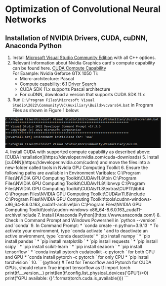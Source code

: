 # Optimization of Convolutional Neural Networks 
## Installation of NVIDIA Drivers, CUDA, cuDNN, Anaconda Python 
1. Install [Microsoft Visual Studio Community Edition](https://visualstudio.microsoft.com/vs/community/) with all C++ options. 
2. Relevant information about Nvidia Graphics card's compute capability can be found here. [CUDA Compute Capability](https://en.wikipedia.org/wiki/CUDA)   
For Example: Nvidia Geforce GTX 1050 Ti: 
    *  Micro-architecture: Pascal 
    *  Compute capability: 6.1  [Driver Search](https://www.nvidia.com/download/find.aspx)
    *  CUDA SDK 11.x supports Pascal architecture 
    *  For cuDNN, download a version that supports CUDA SDK 11.x 
3. Run `C:\Program Files\Microsoft Visual Studio\2022\Community\VC\Auxiliary\Build>vcvars64.bat` in Program Files as shown in Figure 1 below: 
<img src="MarkdownImages/vcvars.PNG" alt="alt text" title="Run vcvarsXX.bat" />
4. Install CUDA with supported compute capability as described above: [CUDA Installation](https://developer.nvidia.com/cuda-downloads)  
5. Install [cuDNN](https://developer.nvidia.com/cudnn) and move the files into a new-folder called tools in Nvidia GPU Computing Toolkit   
6. Ensure the following paths are available in Environment Varibales:  
C:\Program Files\NVIDIA GPU Computing Toolkit\CUDA\v11.8\bin   
C:\Program Files\NVIDIA GPU Computing Toolkit\CUDA\v11.8\libnvvp   
C:\Program Files\NVIDIA GPU Computing Toolkit\CUDA\v11.8\extras\CUPTI\lib64   
C:\Program Files\NVIDIA GPU Computing Toolkit\CUDA\v11.8\include   
C:\Program Files\NVIDIA GPU Computing Toolkit\tools\cudnn-windows-x86_64-8.6.0.163_cuda11-archive\bin   
C:\Program Files\NVIDIA GPU Computing Toolkit\tools\cudnn-windows-x86_64-8.6.0.163_cuda11-archive\include       
7. Install [Anaconda Python](https://www.anaconda.com/)  
8. Check in Command Prompt and Windows Powershell in  `python --version` and `conda`   
9. In Command Prompt: 
    * `conda create -n <your_env-name> python=3.9.13` 
    * To activate your environment, type `conda activate <your_env-name>' and to deactivate an active environment, type `conda deactivate'
    * `pip install numpy        `
    * `pip install pandas       `
    * `pip install matplotlib   `
    * `pip install requests     `
    * `pip install scipy        `
    * `pip install scikit-learn `
    * `pip install seaborn      `
    * `pip install tensorflow   `
    * `conda install pytorch cudatoolkit -c pytorch   ` for both CPU and GPU 
    * `conda install pytorch -c pytorch   ` for only CPU  
    * `pip install torchvision   `   
10. ```{python}
        # Test for Tensorflow and Pytorch for CUDA GPUs, should return True
        import tensorflow as tf
        import torch
        print(tf.__version__)
        print(len(tf.config.list_physical_devices('GPU'))>0)         
        print("GPU available: {}".format(torch.cuda.is_available()))
    ```
